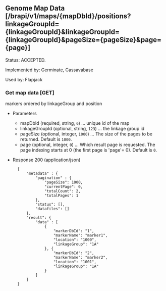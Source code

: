 ## Genome Map Data [/brapi/v1/maps/{mapDbId}/positions?linkageGroupId={linkageGroupId}&linkageGroupId={linkageGroupId}&pageSize={pageSize}&page={page}]

Status: ACCEPTED.

Implemented by: Germinate, Cassavabase

Used by: Flapjack

### Get map data [GET]

markers ordered by linkageGroup and position

+ Parameters
   + mapDbId (required, string, `6`) ... unique id of the map
   + linkageGroupId (optional, string, `123`) ... the linkage group id
   + pageSize (optional, integer, `1000`) ... The size of the pages to be returned. Default is `1000`.
   + page (optional, integer, `0`) ... Which result page is requested. The page indexing starts at 0 (the first page is 'page'= 0). Default is `0`.


+ Response 200 (application/json)

        {
            "metadata" : { 
                "pagination" : { 
                    "pageSize": 1000, 
                    "currentPage": 0, 
                    "totalCount": 2, 
                    "totalPages": 1 
                },
                "status": [],
                "datafiles": []
            },
            "result": { 
                "data" : [
                    {
                        "markerDbId": "1",
                        "markerName": "marker1",
                        "location": "1000",
                        "linkageGroup": "1A"
                    }, {
                        "markerDbId": "2",
                        "markerName": "marker2",
                        "location": "1001",
                        "linkageGroup": "1A"
                    }
                ]
            }
        }
